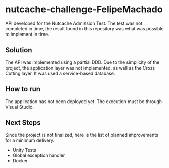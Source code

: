 # nutcache-challenge-FelipeMachado

API developed for the Nutcache Admission Test. The test was not completed in time, the result found in this repository was what was possible to implement in time.

## Solution
The API was implemented using a partial DDD. Due to the simplicity of the project, the application layer was not implemented, as well as the Cross Cutting layer. It was used a service-based database.

## How to run
The application has not been deployed yet. The execution must be through Visual Studio.

## Next Steps
Since the project is not finalized, here is the list of planned improvements for a minimum delivery.
- Unity Tests
- Global exception handler
- Docker
